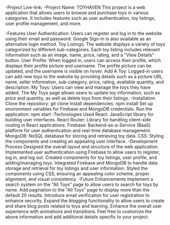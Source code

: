 -Project Live-link: 
-Project Name: TOYHAVEN
This project is a web application that allows users to browse and purchase toys in various categories. It includes features such as user authentication, toy listings, user profile management, and more.

-Features
User Authentication: Users can register and log in to the website using their email and password. Google Sign-in is also available as an alternative login method.
Toy Listings: The website displays a variety of toys categorized by different sub-categories. Each toy listing includes relevant information such as an image, name, price, rating, and a "View Details" button.
User Profile: When logged in, users can access their profile, which displays their profile picture and username. The profile picture can be updated, and the username is visible on hover.
Add A Toy: Logged-in users can add new toys to the website by providing details such as a picture URL, name, seller information, sub-category, price, rating, available quantity, and description.
My Toys: Users can view and manage the toys they have added. The My Toys page allows users to update toy information, such as price and quantity, as well as delete toys from their listings.
-Installation
Clone the repository: git clone <repository-url>
Install dependencies: npm install
Set up environment variables for Firebase and MongoDB credentials.
Run the application: npm start
-Technologies Used
React: JavaScript library for building user interfaces.
React Router: Library for handling client-side routing in React applications.
Firebase: Backend-as-a-Service (BaaS) platform for user authentication and real-time database management.
MongoDB: NoSQL database for storing and retrieving toy data.
CSS: Styling the components and creating an appealing user interface.
-Development Process
Designed the overall layout and structure of the web application.
Implemented user authentication using Firebase to allow users to register, log in, and log out.
Created components for toy listings, user profile, and adding/managing toys.
Integrated Firebase and MongoDB to handle data storage and retrieval for toy listings and user information.
Styled the components using CSS, ensuring an appealing color scheme, proper alignment, and visual consistency.
-Future Enhancements
Implement a search system on the "All Toys" page to allow users to search for toys by name.
Add pagination to the "All Toys" page to display more than the default 20 results.
Introduce email verification for user registration to enhance security.
Expand the blogging functionality to allow users to create and share blog posts related to toys and learning.
Enhance the overall user experience with animations and transitions.
Feel free to customize the above information and add additional details specific to your project.
